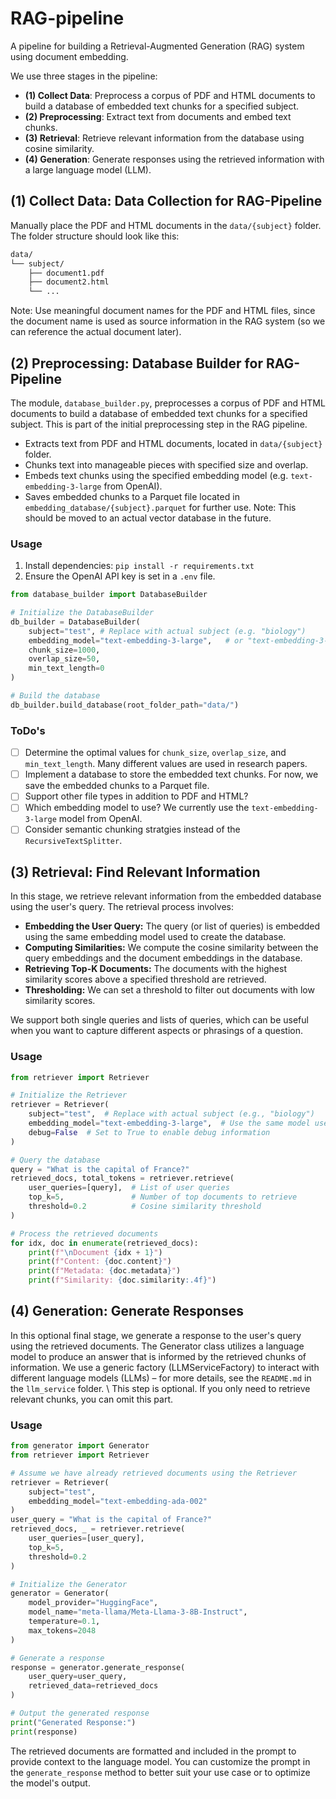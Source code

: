 # RAG-pipeline

A pipeline for building a Retrieval-Augmented Generation (RAG) system using document embedding.

We use three stages in the pipeline:

- **(1) Collect Data**: Preprocess a corpus of PDF and HTML documents to build a database of embedded text chunks for a specified subject.
- **(2) Preprocessing**: Extract text from documents and embed text chunks.
- **(3) Retrieval**: Retrieve relevant information from the database using cosine similarity.
- **(4) Generation**: Generate responses using the retrieved information with a large language model (LLM).

## (1) Collect Data: Data Collection for RAG-Pipeline

Manually place the PDF and HTML documents in the `data/{subject}` folder. The folder structure should look like this:

```bash
data/
└── subject/
    ├── document1.pdf
    ├── document2.html
    └── ...
```

Note: Use meaningful document names for the PDF and HTML files, since the document name is used as source information in the RAG system (so we can reference the actual document later).

## (2) Preprocessing: Database Builder for RAG-Pipeline

The module, `database_builder.py`, preprocesses a corpus of PDF and HTML documents to build a database of embedded text chunks for a specified subject. This is part of the initial preprocessing step in the RAG pipeline.

- Extracts text from PDF and HTML documents, located in `data/{subject}` folder.
- Chunks text into manageable pieces with specified size and overlap.
- Embeds text chunks using the specified embedding model (e.g. `text-embedding-3-large` from OpenAI).
- Saves embedded chunks to a Parquet file located in `embedding_database/{subject}.parquet` for further use. Note: This should be moved to an actual vector database in the future.

### Usage

1. Install dependencies: `pip install -r requirements.txt`
2. Ensure the OpenAI API key is set in a `.env` file.

```python
from database_builder import DatabaseBuilder

# Initialize the DatabaseBuilder
db_builder = DatabaseBuilder(
    subject="test", # Replace with actual subject (e.g. "biology")
    embedding_model="text-embedding-3-large",   # or "text-embedding-3-small"
    chunk_size=1000,
    overlap_size=50,
    min_text_length=0
)

# Build the database
db_builder.build_database(root_folder_path="data/")
```

### ToDo's

- [ ] Determine the optimal values for `chunk_size`, `overlap_size`, and `min_text_length`. Many different values are used in research papers.
- [ ] Implement a database to store the embedded text chunks. For now, we save the embedded chunks to a Parquet file.
- [ ] Support other file types in addition to PDF and HTML?
- [ ] Which embedding model to use? We currently use the `text-embedding-3-large` model from OpenAI.
- [ ] Consider semantic chunking stratgies instead of the `RecursiveTextSplitter`.

## (3) Retrieval: Find Relevant Information

In this stage, we retrieve relevant information from the embedded database using the user's query. The retrieval process involves:

- **Embedding the User Query:** The query (or list of queries) is embedded using the same embedding model used to create the database.
- **Computing Similarities:** We compute the cosine similarity between the query embeddings and the document embeddings in the database.
- **Retrieving Top-K Documents:** The documents with the highest similarity scores above a specified threshold are retrieved.
- **Thresholding:** We can set a threshold to filter out documents with low similarity scores.

We support both single queries and lists of queries, which can be useful when you want to capture different aspects or phrasings of a question.

### Usage

```python
from retriever import Retriever

# Initialize the Retriever
retriever = Retriever(
    subject="test",  # Replace with actual subject (e.g., "biology")
    embedding_model="text-embedding-3-large",  # Use the same model used in preprocessing
    debug=False  # Set to True to enable debug information
)

# Query the database
query = "What is the capital of France?"
retrieved_docs, total_tokens = retriever.retrieve(
    user_queries=[query],  # List of user queries
    top_k=5,               # Number of top documents to retrieve
    threshold=0.2          # Cosine similarity threshold
)

# Process the retrieved documents
for idx, doc in enumerate(retrieved_docs):
    print(f"\nDocument {idx + 1}")
    print(f"Content: {doc.content}")
    print(f"Metadata: {doc.metadata}")
    print(f"Similarity: {doc.similarity:.4f}")

```

## (4) Generation: Generate Responses

In this optional final stage, we generate a response to the user's query using the retrieved documents. The Generator class utilizes a language model to produce an answer that is informed by the retrieved chunks of information. We use a generic factory (LLMServiceFactory) to interact with different language models (LLMs) – for more details, see the `README.md` in the `llm_service` folder. \\
This step is optional. If you only need to retrieve relevant chunks, you can omit this part.

### Usage

```python
from generator import Generator
from retriever import Retriever

# Assume we have already retrieved documents using the Retriever
retriever = Retriever(
    subject="test",
    embedding_model="text-embedding-ada-002"
)
user_query = "What is the capital of France?"
retrieved_docs, _ = retriever.retrieve(
    user_queries=[user_query],
    top_k=5,
    threshold=0.2
)

# Initialize the Generator
generator = Generator(
    model_provider="HuggingFace",
    model_name="meta-llama/Meta-Llama-3-8B-Instruct",
    temperature=0.1,
    max_tokens=2048
)

# Generate a response
response = generator.generate_response(
    user_query=user_query,
    retrieved_data=retrieved_docs
)

# Output the generated response
print("Generated Response:")
print(response)
```

The retrieved documents are formatted and included in the prompt to provide context to the language model. You can customize the prompt in the `generate_response` method to better suit your use case or to optimize the model's output.
